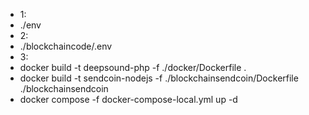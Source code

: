 + 1:
+ ./env
+ 2:
+ ./blockchaincode/.env
+ 3:
+ docker build -t deepsound-php -f ./docker/Dockerfile .
+ docker build -t sendcoin-nodejs -f ./blockchainsendcoin/Dockerfile ./blockchainsendcoin
+ docker compose -f docker-compose-local.yml up -d
